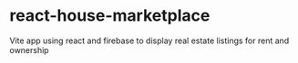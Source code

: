 # react-house-marketplace
Vite app using react and firebase to display real estate listings for rent and ownership
